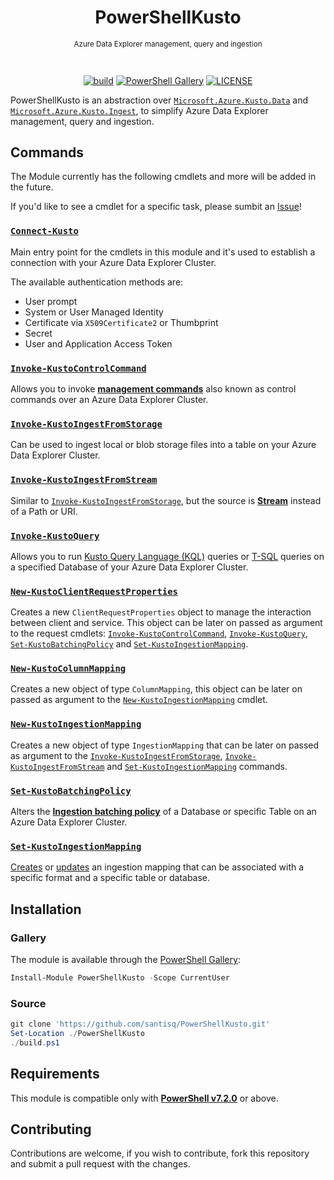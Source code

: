 <h1 align="center">PowerShellKusto</h1>

<div align="center">
<sub>

Azure Data Explorer management, query and ingestion

</sub>
<br/>

[![build][build_badge]][build_ref]
[![PowerShell Gallery][gallery_badge]][gallery_ref]
[![LICENSE][license_badge]][license_ref]

</div>

PowerShellKusto is an abstraction over [`Microsoft.Azure.Kusto.Data`][kustodata] and [`Microsoft.Azure.Kusto.Ingest`][kustoingest], to simplify Azure Data Explorer management, query and ingestion.

## Commands

The Module currently has the following cmdlets and more will be added in the future.

If you'd like to see a cmdlet for a specific task, please sumbit an [Issue][newissue]!

### [`Connect-Kusto`](./docs/en-US/Connect-Kusto.md)

Main entry point for the cmdlets in this module and it's used to establish a connection with your Azure Data Explorer Cluster.

The available authentication methods are:

- User prompt
- System or User Managed Identity
- Certificate via `X509Certificate2` or Thumbprint
- Secret
- User and Application Access Token

### [`Invoke-KustoControlCommand`](./docs/en-US/Invoke-KustoControlCommand.md)

Allows you to invoke [__management commands__](https://learn.microsoft.com/en-us/kusto/management/?view=microsoft-fabric) also known as control commands over an Azure Data Explorer Cluster.

### [`Invoke-KustoIngestFromStorage`](./docs/en-US/Invoke-KustoIngestFromStorage.md)

Can be used to ingest local or blob storage files into a table on your Azure Data Explorer Cluster.

### [`Invoke-KustoIngestFromStream`](./docs/en-US/Invoke-KustoIngestFromStream.md)

Similar to [`Invoke-KustoIngestFromStorage`](./docs/en-US/Invoke-KustoIngestFromStorage.md), but the source is
[__Stream__](https://learn.microsoft.com/en-us/dotnet/api/system.io.stream) instead of a Path or URI.

### [`Invoke-KustoQuery`](./docs/en-US/Invoke-KustoQuery.md)

Allows you to run
[Kusto Query Language (KQL)](https://learn.microsoft.com/en-us/kusto/query/?view=microsoft-fabric) queries or
[T-SQL](https://learn.microsoft.com/en-us/kusto/query/t-sql?view=microsoft-fabric) queries on a
specified Database of your Azure Data Explorer Cluster.

### [`New-KustoClientRequestProperties`](./docs/en-US/New-KustoClientRequestProperties.md)

Creates a new `ClientRequestProperties` object
to manage the interaction between client and service. This object can be later on passed as argument to the request cmdlets: [`Invoke-KustoControlCommand`](./docs/en-US/Invoke-KustoControlCommand.md), [`Invoke-KustoQuery`](./docs/en-US/Invoke-KustoQuery.md),
[`Set-KustoBatchingPolicy`](./docs/en-US/Set-KustoBatchingPolicy.md) and [`Set-KustoIngestionMapping`](./docs/en-US/Set-KustoIngestionMapping.md).

### [`New-KustoColumnMapping`](./docs/en-US/New-KustoColumnMapping.md)

Creates a new object of type `ColumnMapping`, this object can be later on passed as argument to the [`New-KustoIngestionMapping`](./docs/en-US/New-KustoIngestionMapping.md) cmdlet.

### [`New-KustoIngestionMapping`](./docs/en-US/New-KustoIngestionMapping.md)

Creates a new object of type `IngestionMapping` that can be later on passed as argument to the [`Invoke-KustoIngestFromStorage`](./docs/en-US/Invoke-KustoIngestFromStorage.md), [`Invoke-KustoIngestFromStream`](./docs/en-US/Invoke-KustoIngestFromStream.md) and [`Set-KustoIngestionMapping`](./docs/en-US/Set-KustoIngestionMapping.md) commands.

### [`Set-KustoBatchingPolicy`](./docs/en-US/Set-KustoBatchingPolicy.md)

Alters the [__Ingestion batching policy__](https://learn.microsoft.com/en-us/kusto/management/batching-policy?view=microsoft-fabric) of a Database or specific Table on an Azure Data Explorer Cluster.

### [`Set-KustoIngestionMapping`](./docs/en-US/Set-KustoIngestionMapping.md)

[Creates](https://learn.microsoft.com/en-us/kusto/management/create-ingestion-mapping-command?view=microsoft-fabric) or [updates](https://learn.microsoft.com/en-us/kusto/management/create-or-alter-ingestion-mapping-command?view=microsoft-fabric) an ingestion mapping that can be associated with a specific format and a specific table or database.

## Installation

### Gallery

The module is available through the [PowerShell Gallery][gallery_ref]:

```powershell
Install-Module PowerShellKusto -Scope CurrentUser
```

### Source

```powershell
git clone 'https://github.com/santisq/PowerShellKusto.git'
Set-Location ./PowerShellKusto
./build.ps1
```

## Requirements

This module is compatible only with [__PowerShell v7.2.0__][psgithub] or above.

## Contributing

Contributions are welcome, if you wish to contribute, fork this repository and submit a pull request with the changes.

[build_badge]: https://github.com/santisq/PowerShellKusto/actions/workflows/ci.yml/badge.svg
[build_ref]: https://github.com/santisq/PowerShellKusto/actions/workflows/ci.yml
[gallery_badge]: https://img.shields.io/powershellgallery/dt/PowerShellKusto?color=%23008FC7
[gallery_ref]: https://www.powershellgallery.com/packages/PowerShellKusto
[license_badge]: https://img.shields.io/github/license/santisq/PowerShellKusto
[license_ref]: https://github.com/santisq/PowerShellKusto/blob/main/LICENSE
[psgithub]: https://github.com/PowerShell/PowerShell
[kustodata]: https://www.nuget.org/packages/Microsoft.Azure.Kusto.Data/
[kustoingest]: https://www.nuget.org/packages/Microsoft.Azure.Kusto.Ingest/
[newissue]: https://github.com/santisq/PowerShellKusto/issues/new/choose
